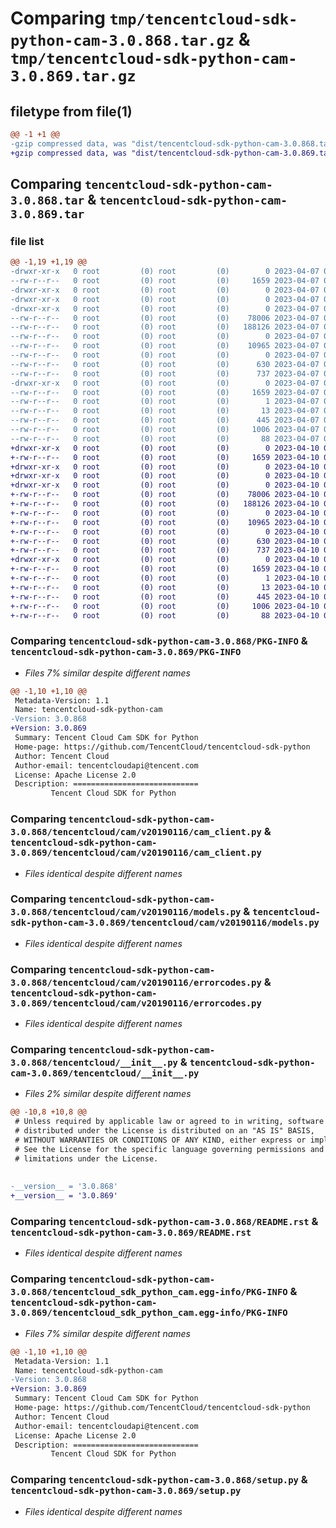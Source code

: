 # Comparing `tmp/tencentcloud-sdk-python-cam-3.0.868.tar.gz` & `tmp/tencentcloud-sdk-python-cam-3.0.869.tar.gz`

## filetype from file(1)

```diff
@@ -1 +1 @@
-gzip compressed data, was "dist/tencentcloud-sdk-python-cam-3.0.868.tar", last modified: Fri Apr  7 00:22:01 2023, max compression
+gzip compressed data, was "dist/tencentcloud-sdk-python-cam-3.0.869.tar", last modified: Mon Apr 10 02:56:23 2023, max compression
```

## Comparing `tencentcloud-sdk-python-cam-3.0.868.tar` & `tencentcloud-sdk-python-cam-3.0.869.tar`

### file list

```diff
@@ -1,19 +1,19 @@
-drwxr-xr-x   0 root         (0) root         (0)        0 2023-04-07 00:22:01.000000 tencentcloud-sdk-python-cam-3.0.868/
--rw-r--r--   0 root         (0) root         (0)     1659 2023-04-07 00:22:01.000000 tencentcloud-sdk-python-cam-3.0.868/PKG-INFO
-drwxr-xr-x   0 root         (0) root         (0)        0 2023-04-07 00:22:01.000000 tencentcloud-sdk-python-cam-3.0.868/tencentcloud/
-drwxr-xr-x   0 root         (0) root         (0)        0 2023-04-07 00:22:01.000000 tencentcloud-sdk-python-cam-3.0.868/tencentcloud/cam/
-drwxr-xr-x   0 root         (0) root         (0)        0 2023-04-07 00:22:01.000000 tencentcloud-sdk-python-cam-3.0.868/tencentcloud/cam/v20190116/
--rw-r--r--   0 root         (0) root         (0)    78006 2023-04-07 00:22:01.000000 tencentcloud-sdk-python-cam-3.0.868/tencentcloud/cam/v20190116/cam_client.py
--rw-r--r--   0 root         (0) root         (0)   188126 2023-04-07 00:22:01.000000 tencentcloud-sdk-python-cam-3.0.868/tencentcloud/cam/v20190116/models.py
--rw-r--r--   0 root         (0) root         (0)        0 2023-04-07 00:22:01.000000 tencentcloud-sdk-python-cam-3.0.868/tencentcloud/cam/v20190116/__init__.py
--rw-r--r--   0 root         (0) root         (0)    10965 2023-04-07 00:22:01.000000 tencentcloud-sdk-python-cam-3.0.868/tencentcloud/cam/v20190116/errorcodes.py
--rw-r--r--   0 root         (0) root         (0)        0 2023-04-07 00:22:01.000000 tencentcloud-sdk-python-cam-3.0.868/tencentcloud/cam/__init__.py
--rw-r--r--   0 root         (0) root         (0)      630 2023-04-07 00:22:01.000000 tencentcloud-sdk-python-cam-3.0.868/tencentcloud/__init__.py
--rw-r--r--   0 root         (0) root         (0)      737 2023-04-07 00:22:01.000000 tencentcloud-sdk-python-cam-3.0.868/README.rst
-drwxr-xr-x   0 root         (0) root         (0)        0 2023-04-07 00:22:01.000000 tencentcloud-sdk-python-cam-3.0.868/tencentcloud_sdk_python_cam.egg-info/
--rw-r--r--   0 root         (0) root         (0)     1659 2023-04-07 00:22:01.000000 tencentcloud-sdk-python-cam-3.0.868/tencentcloud_sdk_python_cam.egg-info/PKG-INFO
--rw-r--r--   0 root         (0) root         (0)        1 2023-04-07 00:22:01.000000 tencentcloud-sdk-python-cam-3.0.868/tencentcloud_sdk_python_cam.egg-info/dependency_links.txt
--rw-r--r--   0 root         (0) root         (0)       13 2023-04-07 00:22:01.000000 tencentcloud-sdk-python-cam-3.0.868/tencentcloud_sdk_python_cam.egg-info/top_level.txt
--rw-r--r--   0 root         (0) root         (0)      445 2023-04-07 00:22:01.000000 tencentcloud-sdk-python-cam-3.0.868/tencentcloud_sdk_python_cam.egg-info/SOURCES.txt
--rw-r--r--   0 root         (0) root         (0)     1006 2023-04-07 00:22:01.000000 tencentcloud-sdk-python-cam-3.0.868/setup.py
--rw-r--r--   0 root         (0) root         (0)       88 2023-04-07 00:22:01.000000 tencentcloud-sdk-python-cam-3.0.868/setup.cfg
+drwxr-xr-x   0 root         (0) root         (0)        0 2023-04-10 02:56:23.000000 tencentcloud-sdk-python-cam-3.0.869/
+-rw-r--r--   0 root         (0) root         (0)     1659 2023-04-10 02:56:23.000000 tencentcloud-sdk-python-cam-3.0.869/PKG-INFO
+drwxr-xr-x   0 root         (0) root         (0)        0 2023-04-10 02:56:23.000000 tencentcloud-sdk-python-cam-3.0.869/tencentcloud/
+drwxr-xr-x   0 root         (0) root         (0)        0 2023-04-10 02:56:23.000000 tencentcloud-sdk-python-cam-3.0.869/tencentcloud/cam/
+drwxr-xr-x   0 root         (0) root         (0)        0 2023-04-10 02:56:23.000000 tencentcloud-sdk-python-cam-3.0.869/tencentcloud/cam/v20190116/
+-rw-r--r--   0 root         (0) root         (0)    78006 2023-04-10 02:56:23.000000 tencentcloud-sdk-python-cam-3.0.869/tencentcloud/cam/v20190116/cam_client.py
+-rw-r--r--   0 root         (0) root         (0)   188126 2023-04-10 02:56:23.000000 tencentcloud-sdk-python-cam-3.0.869/tencentcloud/cam/v20190116/models.py
+-rw-r--r--   0 root         (0) root         (0)        0 2023-04-10 02:56:23.000000 tencentcloud-sdk-python-cam-3.0.869/tencentcloud/cam/v20190116/__init__.py
+-rw-r--r--   0 root         (0) root         (0)    10965 2023-04-10 02:56:23.000000 tencentcloud-sdk-python-cam-3.0.869/tencentcloud/cam/v20190116/errorcodes.py
+-rw-r--r--   0 root         (0) root         (0)        0 2023-04-10 02:56:23.000000 tencentcloud-sdk-python-cam-3.0.869/tencentcloud/cam/__init__.py
+-rw-r--r--   0 root         (0) root         (0)      630 2023-04-10 02:56:23.000000 tencentcloud-sdk-python-cam-3.0.869/tencentcloud/__init__.py
+-rw-r--r--   0 root         (0) root         (0)      737 2023-04-10 02:56:23.000000 tencentcloud-sdk-python-cam-3.0.869/README.rst
+drwxr-xr-x   0 root         (0) root         (0)        0 2023-04-10 02:56:23.000000 tencentcloud-sdk-python-cam-3.0.869/tencentcloud_sdk_python_cam.egg-info/
+-rw-r--r--   0 root         (0) root         (0)     1659 2023-04-10 02:56:23.000000 tencentcloud-sdk-python-cam-3.0.869/tencentcloud_sdk_python_cam.egg-info/PKG-INFO
+-rw-r--r--   0 root         (0) root         (0)        1 2023-04-10 02:56:23.000000 tencentcloud-sdk-python-cam-3.0.869/tencentcloud_sdk_python_cam.egg-info/dependency_links.txt
+-rw-r--r--   0 root         (0) root         (0)       13 2023-04-10 02:56:23.000000 tencentcloud-sdk-python-cam-3.0.869/tencentcloud_sdk_python_cam.egg-info/top_level.txt
+-rw-r--r--   0 root         (0) root         (0)      445 2023-04-10 02:56:23.000000 tencentcloud-sdk-python-cam-3.0.869/tencentcloud_sdk_python_cam.egg-info/SOURCES.txt
+-rw-r--r--   0 root         (0) root         (0)     1006 2023-04-10 02:56:23.000000 tencentcloud-sdk-python-cam-3.0.869/setup.py
+-rw-r--r--   0 root         (0) root         (0)       88 2023-04-10 02:56:23.000000 tencentcloud-sdk-python-cam-3.0.869/setup.cfg
```

### Comparing `tencentcloud-sdk-python-cam-3.0.868/PKG-INFO` & `tencentcloud-sdk-python-cam-3.0.869/PKG-INFO`

 * *Files 7% similar despite different names*

```diff
@@ -1,10 +1,10 @@
 Metadata-Version: 1.1
 Name: tencentcloud-sdk-python-cam
-Version: 3.0.868
+Version: 3.0.869
 Summary: Tencent Cloud Cam SDK for Python
 Home-page: https://github.com/TencentCloud/tencentcloud-sdk-python
 Author: Tencent Cloud
 Author-email: tencentcloudapi@tencent.com
 License: Apache License 2.0
 Description: ============================
         Tencent Cloud SDK for Python
```

### Comparing `tencentcloud-sdk-python-cam-3.0.868/tencentcloud/cam/v20190116/cam_client.py` & `tencentcloud-sdk-python-cam-3.0.869/tencentcloud/cam/v20190116/cam_client.py`

 * *Files identical despite different names*

### Comparing `tencentcloud-sdk-python-cam-3.0.868/tencentcloud/cam/v20190116/models.py` & `tencentcloud-sdk-python-cam-3.0.869/tencentcloud/cam/v20190116/models.py`

 * *Files identical despite different names*

### Comparing `tencentcloud-sdk-python-cam-3.0.868/tencentcloud/cam/v20190116/errorcodes.py` & `tencentcloud-sdk-python-cam-3.0.869/tencentcloud/cam/v20190116/errorcodes.py`

 * *Files identical despite different names*

### Comparing `tencentcloud-sdk-python-cam-3.0.868/tencentcloud/__init__.py` & `tencentcloud-sdk-python-cam-3.0.869/tencentcloud/__init__.py`

 * *Files 2% similar despite different names*

```diff
@@ -10,8 +10,8 @@
 # Unless required by applicable law or agreed to in writing, software
 # distributed under the License is distributed on an "AS IS" BASIS,
 # WITHOUT WARRANTIES OR CONDITIONS OF ANY KIND, either express or implied.
 # See the License for the specific language governing permissions and
 # limitations under the License.
 
 
-__version__ = '3.0.868'
+__version__ = '3.0.869'
```

### Comparing `tencentcloud-sdk-python-cam-3.0.868/README.rst` & `tencentcloud-sdk-python-cam-3.0.869/README.rst`

 * *Files identical despite different names*

### Comparing `tencentcloud-sdk-python-cam-3.0.868/tencentcloud_sdk_python_cam.egg-info/PKG-INFO` & `tencentcloud-sdk-python-cam-3.0.869/tencentcloud_sdk_python_cam.egg-info/PKG-INFO`

 * *Files 7% similar despite different names*

```diff
@@ -1,10 +1,10 @@
 Metadata-Version: 1.1
 Name: tencentcloud-sdk-python-cam
-Version: 3.0.868
+Version: 3.0.869
 Summary: Tencent Cloud Cam SDK for Python
 Home-page: https://github.com/TencentCloud/tencentcloud-sdk-python
 Author: Tencent Cloud
 Author-email: tencentcloudapi@tencent.com
 License: Apache License 2.0
 Description: ============================
         Tencent Cloud SDK for Python
```

### Comparing `tencentcloud-sdk-python-cam-3.0.868/setup.py` & `tencentcloud-sdk-python-cam-3.0.869/setup.py`

 * *Files identical despite different names*

